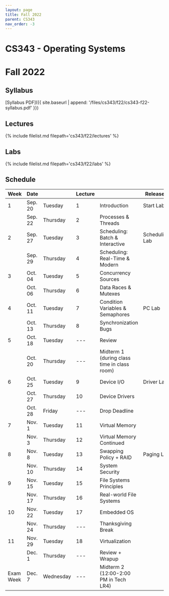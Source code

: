 ```yaml
---
layout: page
title: Fall 2022
parent: CS343
nav_order: -3
---
```


# CS343 - Operating Systems
# Fall 2022

## Syllabus

[Syllabus PDF]({{ site.baseurl | append: '/files/cs343/f22/cs343-f22-syllabus.pdf' }})

## Lectures

{% include filelist.md filepath='cs343/f22/lectures' %}

## Labs

{% include filelist.md filepath='cs343/f22/labs' %}

## Schedule

| Week         | Date    |           | Lecture |                                             | Released       | Due            |
| ------------ | ------- | --------- | ------- | ------------------------------------------- | -------------- | -------------- |
| 1            | Sep. 20 | Tuesday   | 1       | Introduction                                | Start Lab      |                |
|              | Sep. 22 | Thursday  | 2       | Processes & Threads                         |                |                |
| 2            | Sep. 27 | Tuesday   | 3       | Scheduling: Batch & Interactive             | Scheduling Lab | Start Lab      |
|              | Sep. 29 | Thursday  | 4       | Scheduling: Real-Time & Modern              |                |                |
| 3            | Oct. 04 | Tuesday   | 5       | Concurrency Sources                         |                |                |
|              | Oct. 06 | Thursday  | 6       | Data Races & Mutexes                        |                |                |
| 4            | Oct. 11 | Tuesday   | 7       | Condition Variables & Semaphores            | PC Lab         | Scheduling Lab |
|              | Oct. 13 | Thursday  | 8       | Synchronization Bugs                        |                |                |
| 5            | Oct. 18 | Tuesday   | \---    | Review                                      |                |                |
|              | Oct. 20 | Thursday  | \---    | Midterm 1 (during class time in class room) |                |                |
| 6            | Oct. 25 | Tuesday   | 9       | Device I/O                                  | Driver Lab     | PC Lab         |
|              | Oct. 27 | Thursday  | 10      | Device Drivers                              |                |                |
|              | Oct. 28 | Friday    | \---    | Drop Deadline                               |                |                |
| 7            | Nov. 1  | Tuesday   | 11      | Virtual Memory                              |                |                |
|              | Nov. 3  | Thursday  | 12      | Virtual Memory Continued                    |                |                |
| 8            | Nov. 8  | Tuesday   | 13      | Swapping Policy + RAID                      | Paging Lab     | Driver Lab     |
|              | Nov. 10 | Thursday  | 14      | System Security                             |                |                |
| 9            | Nov. 15 | Tuesday   | 15      | File Systems Principles                     |                |                |
|              | Nov. 17 | Thursday  | 16      | Real-world File Systems                     |                |                |
| 10           | Nov. 22 | Tuesday   | 17      | Embedded OS                                 |                |                |
|              | Nov. 24 | Thursday  | \---    | Thanksgiving Break                          |                |                |
| 11           | Nov. 29 | Tuesday   | 18      | Virtualization                              |                | Paging Lab     |
|              | Dec. 1  | Thursday  | \---    | Review + Wrapup                             |                |                |
| Exam Week | Dec. 7  | Wednesday | \---    | Midterm 2 (12:00-2:00 PM in Tech LR4)       |                |

